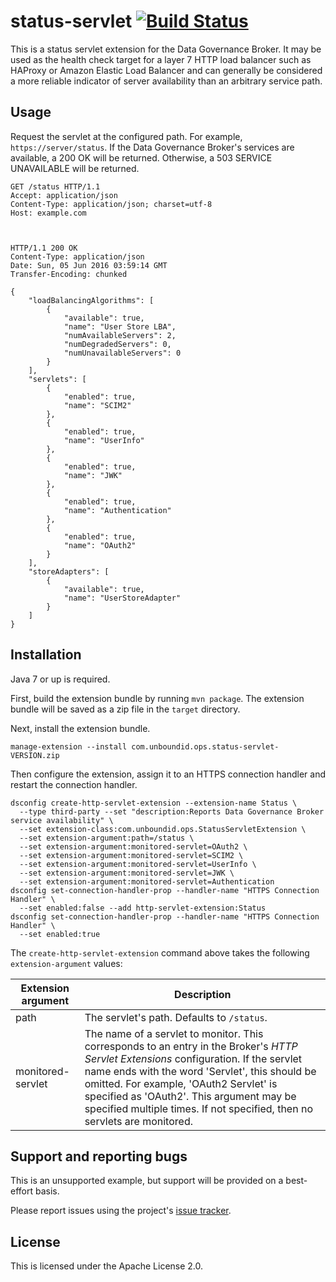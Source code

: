# status-servlet [![Build Status](https://travis-ci.org/pingidentity/status-servlet.svg?branch=master)](https://travis-ci.org/pingidentity/status-servlet)

This is a status servlet extension for the Data Governance Broker. It may be
used as the health check target for a layer 7 HTTP load balancer such as HAProxy
or Amazon Elastic Load Balancer and can generally be considered a more reliable
indicator of server availability than an arbitrary service path.

## Usage

Request the servlet at the configured path. 
For example, `https://server/status`. If the Data Governance Broker's services
are available, a 200 OK will be returned. Otherwise, a 503 SERVICE UNAVAILABLE
will be returned.

```http
GET /status HTTP/1.1
Accept: application/json
Content-Type: application/json; charset=utf-8
Host: example.com



HTTP/1.1 200 OK
Content-Type: application/json
Date: Sun, 05 Jun 2016 03:59:14 GMT
Transfer-Encoding: chunked

{
    "loadBalancingAlgorithms": [
        {
            "available": true, 
            "name": "User Store LBA", 
            "numAvailableServers": 2, 
            "numDegradedServers": 0, 
            "numUnavailableServers": 0
        }
    ], 
    "servlets": [
        {
            "enabled": true, 
            "name": "SCIM2"
        }, 
        {
            "enabled": true, 
            "name": "UserInfo"
        }, 
        {
            "enabled": true, 
            "name": "JWK"
        }, 
        {
            "enabled": true, 
            "name": "Authentication"
        }, 
        {
            "enabled": true, 
            "name": "OAuth2"
        }
    ], 
    "storeAdapters": [
        {
            "available": true, 
            "name": "UserStoreAdapter"
        }
    ]
}
```

## Installation

Java 7 or up is required.

First, build the extension bundle by running `mvn package`. The extension bundle will be saved as a zip file in the `target` directory.

Next, install the extension bundle.

```
manage-extension --install com.unboundid.ops.status-servlet-VERSION.zip
```

Then configure the extension, assign it to an HTTPS connection handler and 
restart the connection handler.

```
dsconfig create-http-servlet-extension --extension-name Status \
  --type third-party --set "description:Reports Data Governance Broker service availability" \
  --set extension-class:com.unboundid.ops.StatusServletExtension \
  --set extension-argument:path=/status \
  --set extension-argument:monitored-servlet=OAuth2 \
  --set extension-argument:monitored-servlet=SCIM2 \
  --set extension-argument:monitored-servlet=UserInfo \
  --set extension-argument:monitored-servlet=JWK \
  --set extension-argument:monitored-servlet=Authentication
dsconfig set-connection-handler-prop --handler-name "HTTPS Connection Handler" \
  --set enabled:false --add http-servlet-extension:Status
dsconfig set-connection-handler-prop --handler-name "HTTPS Connection Handler" \
  --set enabled:true
```

The `create-http-servlet-extension` command above takes the following `extension-argument` values:

| Extension argument | Description |
| --- | --- |
| path | The servlet's path. Defaults to `/status`. |
| monitored-servlet | The name of a servlet to monitor. This corresponds to an entry in the Broker's _HTTP Servlet Extensions_ configuration. If the servlet name ends with the word 'Servlet', this should be omitted. For example, 'OAuth2 Servlet' is specified as 'OAuth2'. This argument may be specified multiple times. If not specified, then no servlets are monitored. |

## Support and reporting bugs

This is an unsupported example, but support will be provided on a best-effort basis.

Please report issues using the project's [issue tracker](https://github.com/pingidentity/status-servlet/issues).

## License

This is licensed under the Apache License 2.0.

